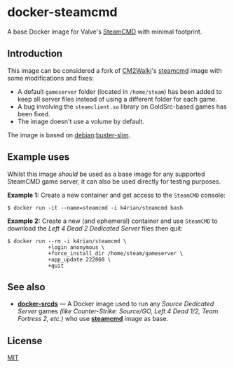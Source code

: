 docker-steamcmd
=====

A base Docker image for Valve's [SteamCMD](https://developer.valvesoftware.com/wiki/SteamCMD) with minimal footprint.



## Introduction 

This image can be considered a fork of [CM2Walki](https://github.com/CM2Walki)'s [steamcmd](https://github.com/CM2Walki/steamcmd) image with some modifications and fixes:

- A default `gameserver` folder (located in `/home/steam`) has been added to keep all server files instead of using a different folder for each game.
- A bug involving the `steamclient.so` library on GoldSrc-based games has been fixed.
- The image doesn't use a volume by default.

The image is based on [debian](https://hub.docker.com/_/debian/):[buster-slim](https://hub.docker.com/_/debian/?tab=tags&page=1&name=buster-slim).



## Example uses

Whilst this image *should* be used as a base image for any supported SteamCMD game server, it can also be used directly for testing purposes.

__Example 1:__ Create a new container and get access to the `SteamCMD` console:
```
$ docker run -it --name=steamcmd -i k4rian/steamcmd bash
```

__Example 2:__ Create a new (and ephemeral) container and use `SteamCMD` to download the *Left 4 Dead 2 Dedicated Server* files then quit:
```
$ docker run --rm -i k4rian/steamcmd \
             +login anonymous \
             +force_install_dir /home/steam/gameserver \
             +app_update 222860 \
             +quit
```



## See also

* __[docker-srcds](https://github.com/k4rian/docker-srcds)__ — A Docker image used to run any *Source Dedicated Server* games *(like Counter-Strike: Source/GO, Left 4 Dead 1/2, Team Fortress 2, etc.)* who use __[steamcmd](#)__ image as base.



## License

[MIT](LICENSE)
